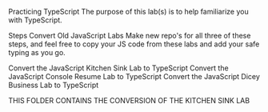 Practicing TypeScript
The purpose of this lab(s) is to help familiarize you with TypeScript.

Steps
Convert Old JavaScript Labs
Make new repo's for all three of these steps, and feel free to copy your JS code from these labs and add your safe typing as you go.

Convert the JavaScript Kitchen Sink Lab to TypeScript
Convert the JavaScript Console Resume Lab to TypeScript
Convert the JavaScript Dicey Business Lab to TypeScript

THIS FOLDER CONTAINS THE CONVERSION OF THE KITCHEN SINK LAB